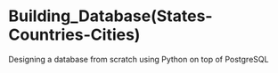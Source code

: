 # Building_Database(States-Countries-Cities)
Designing a database from scratch using Python on top of PostgreSQL
